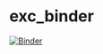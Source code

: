 # exc_binder
[![Binder](https://mybinder.org/badge_logo.svg)](https://mybinder.org/v2/gh/acuzzocrea/exc_binder/HEAD)
